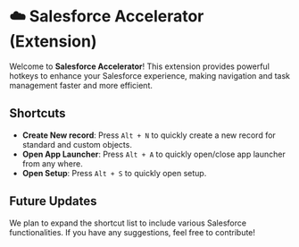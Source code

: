 # ☁️ Salesforce Accelerator (Extension)

Welcome to **Salesforce Accelerator**! This extension provides powerful hotkeys to enhance your Salesforce experience, making navigation and task management faster and more efficient.

## Shortcuts

- **Create New record**: Press `Alt + N` to quickly create a new record for standard and custom objects.
- **Open App Launcher**: Press `Alt + A` to quickly open/close app launcher from any where.
- **Open Setup**: Press `Alt + S` to quickly open setup.

## Future Updates

We plan to expand the shortcut list to include various Salesforce functionalities. If you have any suggestions, feel free to contribute!

